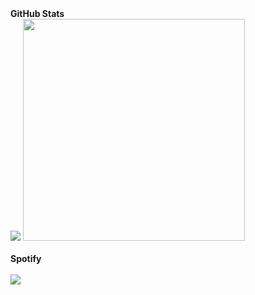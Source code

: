 <summary><b>GitHub Stats</b></summary>
<a href="https://github.com/Samuelkinson"><img src="https://github-readme-stats.vercel.app/api?username=Samuelkinson&show_icons=true&theme=dark"/></a>
<a href="https://github.com/Samuelkinson"><img src="https://github-readme-stats.vercel.app/api/top-langs/?username=Samuelkinson&theme=dark" width="355"/></a>
<br></br>
<summary><b>Spotify</b></summary>
<br>
<a href="https://open.spotify.com/user/j0nzojr65nvzm3favi5blhhin"><img src="https://spotify-recently-played-readme.vercel.app/api?user=j0nzojr65nvzm3favi5blhhin"/></a>

